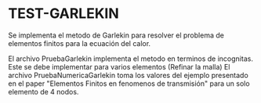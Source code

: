 # TEST-GARLEKIN

Se implementa el metodo de Garlekin para resolver el problema de elementos finitos para la ecuación del calor. 

El archivo PruebaGarlekin implementa el metodo en terminos de incognitas. Este se debe implementar para varios elementos (Refinar la malla)
El archivo PruebaNumericaGarlekin toma los valores del ejemplo presentado en el paper "Elementos Finitos en fenomenos de transmisión" para un solo elemento de 4 nodos. 

